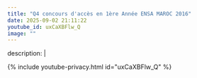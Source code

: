 ```yaml
---
title: "Q4 concours d'accès en 1ère Année ENSA MAROC 2016"
date: 2025-09-02 21:11:22 
youtube_id: uxCaXBFlw_Q
image: ""
---
```

description: |
  
{% include youtube-privacy.html id="uxCaXBFlw_Q" %}
